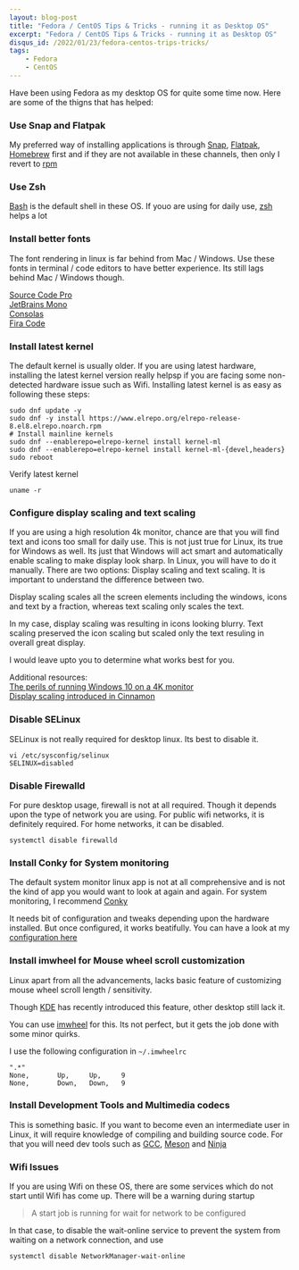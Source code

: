 ```yaml
---
layout: blog-post
title: "Fedora / CentOS Tips & Tricks - running it as Desktop OS"
excerpt: "Fedora / CentOS Tips & Tricks - running it as Desktop OS"
disqus_id: /2022/01/23/fedora-centos-trips-tricks/
tags:
    - Fedora
    - CentOS
---
```



Have been using Fedora as my desktop OS for quite some time now. Here are some of the thigns that has helped:

### Use Snap and Flatpak

My preferred way of installing applications is through [Snap](https://snapcraft.io/docs/installing-snap-on-centos), [Flatpak](https://flatpak.org/), [Homebrew](https://brew.sh/) first and if they are not available in these channels, then only I revert to [rpm](https://rpm.org/)

### Use Zsh

[Bash](https://www.gnu.org/software/bash/) is the default shell in these OS. If youo are using for daily use, [zsh](https://www.zsh.org/) helps a lot


### Install better fonts

The font rendering in linux is far behind from Mac / Windows. Use these fonts in terminal / code editors to have better experience. Its still lags behind Mac / Windows though.

[Source Code Pro](https://github.com/adobe-fonts/source-code-pro)   
[JetBrains Mono](https://www.jetbrains.com/lp/mono/)   
[Consolas](https://docs.microsoft.com/en-us/typography/font-list/consolas)   
[Fira Code](https://github.com/tonsky/FiraCode)

### Install latest kernel

The default kernel is usually older. If you are using latest hardware, installing the latest kernel version really helpsp if you are facing some non-detected hardware issue such as Wifi. Installing latest kernel is as easy as following these steps:

```
sudo dnf update -y
sudo dnf -y install https://www.elrepo.org/elrepo-release-8.el8.elrepo.noarch.rpm
# Install mainline kernels
sudo dnf --enablerepo=elrepo-kernel install kernel-ml
sudo dnf --enablerepo=elrepo-kernel install kernel-ml-{devel,headers}
sudo reboot
```

Verify latest kernel
```
uname -r
```

### Configure display scaling and text scaling

If you are using a high resolution 4k monitor, chance are that you will find text and icons too small for daily use. This is not just true for Linux, its true for Windows as well.
Its just that Windows will act smart and automatically enable scaling to make display look sharp. In Linux, you will have to do it manually. There are two options: Display scaling and text scaling. It is important to understand the difference between two.

Display scaling scales all the screen elements including the windows, icons and text by a fraction, whereas text scaling only scales the text.

In my case, display scaling was resulting in icons looking blurry. Text scaling preserved the icon scaling but scaled only the text resuling in overall great display.

I would leave upto you to determine what works best for you.

Additional resources:  
[The perils of running Windows 10 on a 4K monitor](https://blogs.windows.com/windows-insider/2017/01/09/announcing-windows-10-insider-preview-build-15002-pc/#B4p617eIRYORoHM1.97)  
[Display scaling introduced in Cinnamon](https://www.linuxmint.com/rel_ulyana_cinnamon_whatsnew.php)  

### Disable SELinux

SELinux is not really required for desktop linux. Its best to disable it.

```
vi /etc/sysconfig/selinux
SELINUX=disabled
```

### Disable Firewalld

For pure desktop usage, firewall is not at all required. Though it depends upon the type of network you are using. For public wifi networks, it is definitely required.
For home networks, it can be disabled.

```
systemctl disable firewalld
```

### Install Conky for System monitoring

The default system monitor linux app is not at all comprehensive and is not the kind of app you would want to look at again and again.
For system monitoring, I recommend [Conky](https://github.com/brndnmtthws/conky)

It needs bit of configuration and tweaks depending upon the hardware installed. But once configured, it works beatifully.
You can have a look at my [configuration here](https://github.com/madhur/awesome-conky)

### Install imwheel for Mouse wheel scroll customization

Linux apart from all the advancements, lacks basic feature of customizing mouse wheel scroll length / sensitivity.

Though [KDE](https://kde.org/) has recently introduced this feature, other desktop still lack it.

You can use [imwheel](https://github.com/app/imwheel) for this. Its not perfect, but it gets the job done with some minor quirks.

I use the following configuration in `~/.imwheelrc`

```
".*"
None,       Up,     Up,     9
None,       Down,   Down,   9
```


### Install Development Tools and Multimedia codecs

This is something basic. If you want to become even an intermediate user in Linux, it will require knowledge of compiling and building source code.
For that you will need dev tools such as [GCC](https://gcc.gnu.org/), [Meson](https://mesonbuild.com/) and [Ninja](https://ninja-build.org/)


### Wifi Issues  

If you are using Wifi on these OS, there are some services which do not start until Wifi has come up. There will be a warning during startup

>A start job is running for wait for network to be configured

In that case, to disable the wait-online service to prevent the system from waiting on a network connection, and use 

```
systemctl disable NetworkManager-wait-online
```